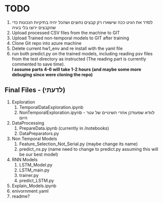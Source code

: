 <h1> TODO </h1>
<ol>
<li> לסדר את הגיט ככה שישארו רק קבצים נחוצים ושהכל יהיה בתיקיות הנכונות כדי שהקבצים ירוצו בלי בעיה
</li>
<li> Upload processed CSV files from the machine to GIT </li>
<li> Upload Trained non-temporal models to GIT after training </li>
<li> Clone Git repo into azure machine </li>
<li> Delete current hw1_env and re install with the yaml file </li>
<li>  run both predict.py on the trained models, including reading psv files from the test directory as instructed
(The reading part is currently commented to save time). <br>
<b>  I assume parts 4-6 will take 1-2 hours (and maybe some more debuging since were cloning the repo)</b>
</li>
</ol>

<h2>Final Files - (לדעתי) </h2>
<ol>
<li>
Exploration
<ol> 
<li>
TemporalDataExploration.ipynb
</li>
<li>
NonTemporalExploration.ipynb - לוודא שמעודכן אחרי השינויים של עטר היום
</li>
</ol>
<li>
DataProcessing
<ol>
<li>
PrepareData.ipynb (currently in /notebooks)
</li>
<li>
DataPreparators.py</li>
</ol>
</li>
<li> Non Temporal Models
<ol>
<li>
Feature_Selection_Not_Serial.py (maybe change its name)
</li>
<li>
predict_ns.py (name need to change to predict.py assuming this will be our best model)
</li>
</ol>
</li>
<li> RNN Models
<ol>
<li> LSTM_Model.py </li>
<li> LSTM_main.py </li>
<li> trainer.py </li>
<li>predict_LSTM.py </li>
</ol>
</li>
<li> Explain_Models.ipynb</li>
<li> enivornment.yaml </li>
<li> readme? </li>
</ol>